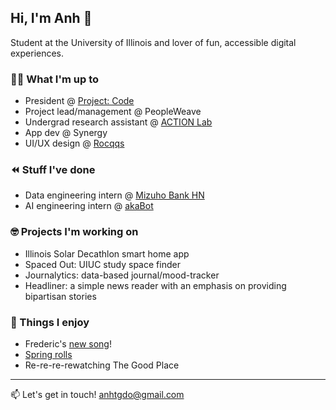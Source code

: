 ## Hi, I'm Anh 👋

Student at the University of Illinois and lover of fun, accessible digital experiences. 

### 👩‍💻 What I'm up to
- President @ [Project: Code](http://projectcodeuiuc.org)
- Project lead/management @ PeopleWeave
- Undergrad research assistant @ [ACTION Lab](http://jessiechinlab.ischool.illinois.edu)
- App dev @ Synergy
- UI/UX design @ [Rocqqs](http://www.rocqs.ai)

### ⏪ Stuff I've done
- Data engineering intern @ [Mizuho Bank HN](https://www.mizuhogroup.com/asia-pacific/vietnam/about)
- AI engineering intern @ [akaBot](https://akabot.com)

### 🤓 Projects I'm working on
- Illinois Solar Decathlon smart home app
- Spaced Out: UIUC study space finder
- Journalytics: data-based journal/mood-tracker
- Headliner: a simple news reader with an emphasis on providing bipartisan stories

### 🪩 Things I enjoy
- Frederic's [new song](https://youtu.be/ZOgXQ9cpA20?si=QRiVwmL4zBW2QV1h)!
- [Spring rolls](https://www.hungryhuy.com/how-to-make-goi-cuon-vietnamese-spring-rolls/)
- Re-re-re-rewatching The Good Place

---

📫 Let's get in touch! anhtgdo@gmail.com

<!--
**tuonganhdo/tuonganhdo** is a ✨ _special_ ✨ repository because its `README.md` (this file) appears on your GitHub profile.

Here are some ideas to get you started:

- 🔭 I’m currently working on ...
- 🌱 I’m currently learning ...
- 👯 I’m looking to collaborate on ...
- 🤔 I’m looking for help with ...
- 💬 Ask me about ...
- 📫 How to reach me: ...
- 😄 Pronouns: ...
- ⚡ Fun fact: ...
-->
